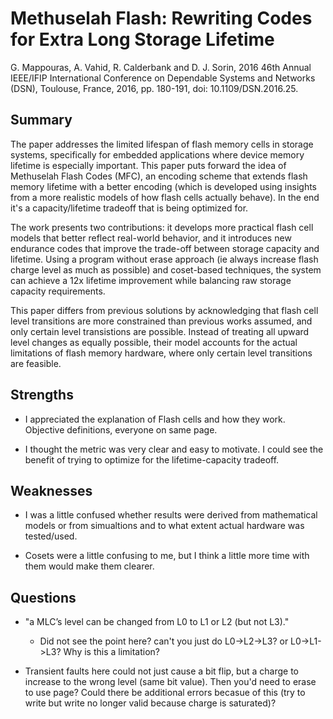 # Methuselah Flash: Rewriting Codes for Extra Long Storage Lifetime
G. Mappouras, A. Vahid, R. Calderbank and D. J. Sorin, 
2016 46th Annual IEEE/IFIP International Conference on Dependable Systems and Networks (DSN), 
Toulouse, France, 2016, pp. 180-191, doi: 10.1109/DSN.2016.25.

## Summary

The paper addresses the limited lifespan of flash memory cells in storage systems, specifically for embedded applications where device memory lifetime is especially important. This paper puts forward the idea of Methuselah Flash Codes (MFC), an encoding scheme that extends flash memory lifetime with a better encoding (which is developed using insights from a more realistic models of how flash cells actually behave). In the end it's a capacity/lifetime tradeoff that is being optimized for.

The work presents two contributions: it develops more practical flash cell models that better reflect real-world behavior, and it introduces new endurance codes that improve the trade-off between storage capacity and lifetime. Using a program without erase approach (ie always increase flash charge level as much as possible) and coset-based techniques, the system can achieve a 12x lifetime improvement while balancing raw storage capacity requirements.

This paper differs from previous solutions by acknowledging that flash cell level transitions are more constrained than previous works assumed, and only certain level transistions are possible. Instead of treating all upward level changes as equally possible, their model accounts for the actual limitations of flash memory hardware, where only certain level transitions are feasible. 

## Strengths

- I appreciated the explanation of Flash cells and how they work. Objective definitions, everyone on same page.

- I thought the metric was very clear and easy to motivate. I could see the benefit of trying to optimize for the lifetime-capacity tradeoff.

## Weaknesses

- I was a little confused whether results were derived from mathematical models or from simualtions and to what extent actual hardware was tested/used.

- Cosets were a little confusing to me, but I think a little more time with them would make them clearer.

## Questions

- "a MLC’s level can be changed from L0 to L1 or L2 (but not L3)."
    - Did not see the point here? can't you just do L0->L2->L3? or L0->L1->L3? Why is this a limitation?

- Transient faults here could not just cause a bit flip, but a charge to increase to the wrong level (same bit value). Then you'd need to erase to use page? Could there be additional errors becasue of this (try to write but write no longer valid because charge is saturated)?